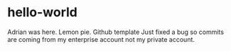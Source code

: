 # hello-world
Adrian was here.
Lemon pie.
Github template
Just fixed a bug so commits are coming from my enterprise account
not my private account.
